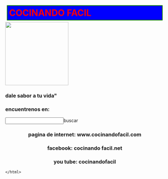 <html>
<html lang="es">
  <head>
     <meta charset="utf-8/">
    <title><h2>Pagina</h1></title>
    <style>
      h1{
    color: red;
    border: 2px solid green;
    background-color: blue;
    margin: 5px;
    padding: 5px;
    }
    .contenedor{
    text-aling: center;
    background-color: blue;
     border: 2px solid blue;
    height: 500px;
    width: 500px;
    float: right;
   }
    .uno{
    }
    .dos{
    }
      </head>
    </style>
  <body>
    <div class="cocina">
      <h1>COCINANDO FACIL</h1>
      <img src="C:/Users/Nadia/Pictures/chef.jpg"width="200px" height="200px">
      <h3 aling="center">dale sabor a tu vida"</h3>
      </div>
    <div class="encuentrenos en:">
      <h3>encuentrenos en:</h3>
      <input type="botton">buscar</botton>
    <h3 align="center">pagina de internet: www.cocinandofacil.com</h3>
    <h3 align="center">facebook: cocinando facil.net</h3>
    <h3 align="center">you tube: cocinandofacil</h3>
    </body>
    
    </html>
      
      
      
      
      
      
      
      
      
      
